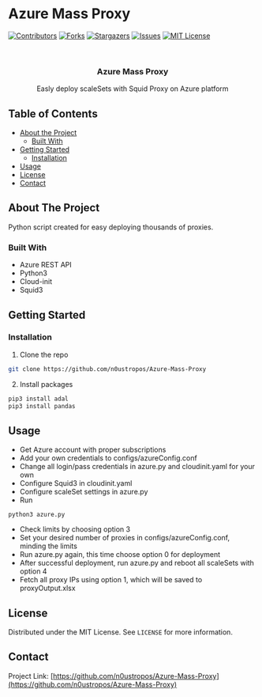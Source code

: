 # Azure Mass Proxy 

<!--
*** Thanks for checking out this README Template. If you have a suggestion that would
*** make this better, please fork the repo and create a pull request or simply open
*** an issue with the tag "enhancement".
*** Thanks again! Now go create something AMAZING! :D
***
***
***
*** To avoid retyping too much info. Do a search and replace for the following:
*** github_username, repo, twitter_handle, email
-->





<!-- PROJECT SHIELDS -->
<!--
*** I'm using markdown "reference style" links for readability.
*** Reference links are enclosed in brackets [ ] instead of parentheses ( ).
*** See the bottom of this document for the declaration of the reference variables
*** for contributors-url, forks-url, etc. This is an optional, concise syntax you may use.
*** https://www.markdownguide.org/basic-syntax/#reference-style-links
-->
[![Contributors][contributors-shield]][contributors-url]
[![Forks][forks-shield]][forks-url]
[![Stargazers][stars-shield]][stars-url]
[![Issues][issues-shield]][issues-url]
[![MIT License][license-shield]][license-url]




<!-- PROJECT LOGO -->
<br />
<p align="center">

  <h3 align="center">Azure Mass Proxy</h3>

  <p align="center">
    Easly deploy scaleSets with Squid Proxy on Azure platform
  </p>
</p>



<!-- TABLE OF CONTENTS -->
## Table of Contents

* [About the Project](#about-the-project)
  * [Built With](#built-with)
* [Getting Started](#getting-started)
  * [Installation](#installation)
* [Usage](#usage)
* [License](#license)
* [Contact](#contact)



<!-- ABOUT THE PROJECT -->
## About The Project

Python script created for easy deploying thousands of proxies.


### Built With

* Azure REST API
* Python3
* Cloud-init
* Squid3



<!-- GETTING STARTED -->
## Getting Started



### Installation
 
1. Clone the repo
```sh
git clone https://github.com/n0ustropos/Azure-Mass-Proxy
```
2. Install packages
```sh
pip3 install adal
pip3 install pandas
```



<!-- USAGE EXAMPLES -->
## Usage

* Get Azure account with proper subscriptions
* Add your own credentials to configs/azureConfig.conf
* Change all login/pass credentials in azure.py and cloudinit.yaml for your own
* Configure Squid3 in cloudinit.yaml
* Configure scaleSet settings in azure.py
* Run 
```
python3 azure.py
```
* Check limits by choosing option 3
* Set your desired number of proxies in configs/azureConfig.conf, minding the limits
* Run azure.py again, this time choose option 0 for deployment
* After successful deployment, run azure.py and reboot all scaleSets with option 4
* Fetch all proxy IPs using option 1, which will be saved to proxyOutput.xlsx




<!-- LICENSE -->
## License

Distributed under the MIT License. See `LICENSE` for more information.



<!-- CONTACT -->
## Contact

Project Link: [https://github.com/n0ustropos/Azure-Mass-Proxy](https://github.com/n0ustropos/Azure-Mass-Proxy)





<!-- MARKDOWN LINKS & IMAGES -->
<!-- https://www.markdownguide.org/basic-syntax/#reference-style-links -->
[contributors-shield]: https://img.shields.io/github/contributors/othneildrew/Best-README-Template.svg?style=flat-square
[contributors-url]: https://github.com/othneildrew/Best-README-Template/graphs/contributors
[forks-shield]: https://img.shields.io/github/forks/othneildrew/Best-README-Template.svg?style=flat-square
[forks-url]: https://github.com/othneildrew/Best-README-Template/network/members
[stars-shield]: https://img.shields.io/github/stars/othneildrew/Best-README-Template.svg?style=flat-square
[stars-url]: https://github.com/othneildrew/Best-README-Template/stargazers
[issues-shield]: https://img.shields.io/github/issues/othneildrew/Best-README-Template.svg?style=flat-square
[issues-url]: https://github.com/othneildrew/Best-README-Template/issues
[license-shield]: https://img.shields.io/github/license/othneildrew/Best-README-Template.svg?style=flat-square
[license-url]: https://github.com/othneildrew/Best-README-Template/blob/master/LICENSE.txt
[linkedin-shield]: https://img.shields.io/badge/-LinkedIn-black.svg?style=flat-square&logo=linkedin&colorB=555
[linkedin-url]: https://linkedin.com/in/othneildrew
[product-screenshot]: images/screenshot.png
